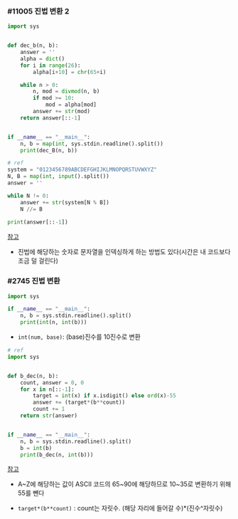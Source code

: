 ### #11005 진법 변환 2

```python
import sys


def dec_b(n, b):
    answer = ''
    alpha = dict()
    for i in range(26):
        alpha[i+10] = chr(65+i)

    while n > 0:
        n, mod = divmod(n, b)
        if mod >= 10:
            mod = alpha[mod]
        answer += str(mod)
    return answer[::-1]


if __name__ == "__main__":
    n, b = map(int, sys.stdin.readline().split())
    print(dec_B(n, b))
```

```python
# ref
system = "0123456789ABCDEFGHIJKLMNOPQRSTUVWXYZ"
N, B = map(int, input().split())
answer = ''

while N != 0:
    answer += str(system[N % B])
    N //= B
    
print(answer[::-1])
```

[참고](https://claude-u.tistory.com/390)

- 진법에 해당하는 숫자로 문자열을 인덱싱하게 하는 방법도 있다(시간은 내 코드보다 조금 덜 걸린다)



### #2745 진법 변환

```python
import sys

if __name__ == "__main__":
    n, b = sys.stdin.readline().split()
    print(int(n, int(b)))
```

- `int(num, base)`: (base)진수를 10진수로 변환

```python
# ref
import sys


def b_dec(n, b):
    count, answer = 0, 0
    for x in n[::-1]:
        target = int(x) if x.isdigit() else ord(x)-55
        answer += (target*(b**count))
        count += 1
    return str(answer)


if __name__ == "__main__":
    n, b = sys.stdin.readline().split()
    b = int(b)
    print(b_dec(n, int(b)))
```

[참고](https://suri78.tistory.com/117)

- A~Z에 해당하는 값이 ASCII 코드의 65~90에 해당하므로 10~35로 변환하기 위해 55를 뺀다

- `target*(b**count)` : count는 자릿수. (해당 자리에 들어갈 수)*(진수^자릿수)